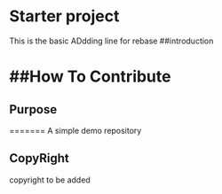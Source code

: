 # Starter project

This is the basic
ADdding line for rebase
##introduction

##How To Contribute
=======

## Purpose


=======
A simple demo repository
## CopyRight
 copyright to be added
